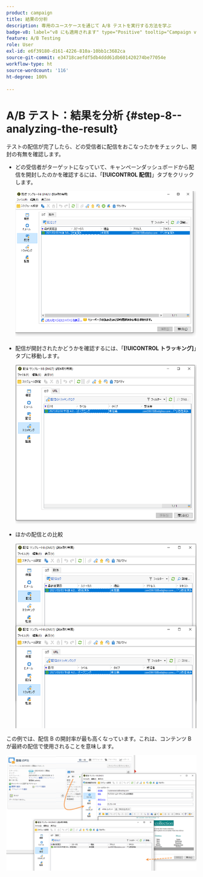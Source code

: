 ```yaml
---
product: campaign
title: 結果の分析
description: 専用のユースケースを通じて A/B テストを実行する方法を学ぶ
badge-v8: label="v8 にも適用されます" type="Positive" tooltip="Campaign v8 にも適用されます"
feature: A/B Testing
role: User
exl-id: e6f39180-d161-4226-810a-10bb1c3682ca
source-git-commit: e34718caefdf5db4ddd61db601420274be77054e
workflow-type: ht
source-wordcount: '116'
ht-degree: 100%

---
```


# A/B テスト：結果を分析 {#step-8--analyzing-the-result}

テストの配信が完了したら、どの受信者に配信をおこなったかをチェックし、開封の有無を確認します。

* どの受信者がターゲットになっていて、キャンペーンダッシュボードから配信を開封したのかを確認するには、「**[!UICONTROL 配信]**」タブをクリックします。

  ![](assets/use_case_abtesting_analysis_001.png)

* 配信が開封されたかどうかを確認するには、「**[!UICONTROL トラッキング]**」タブに移動します。

  ![](assets/use_case_abtesting_analysis_002.png)

* ほかの配信との比較

  ![](assets/use_case_abtesting_analysis_003.png)

この例では、配信 B の開封率が最も高くなっています。これは、コンテンツ B が最終の配信で使用されることを意味します。

![](assets/use_case_abtesting_analysis_004.png)
